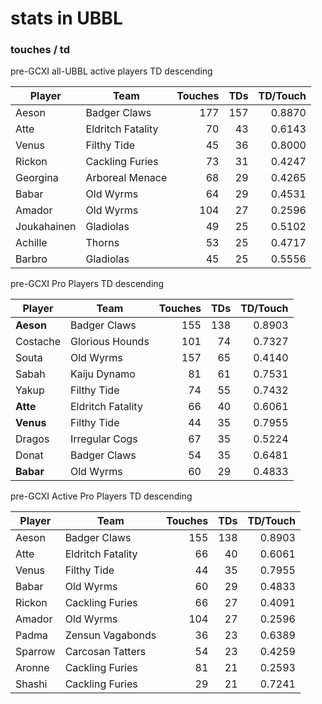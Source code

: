 # stats in UBBL

### touches / td

pre-GCXI all-UBBL active players TD descending

| Player  | Team | Touches | TDs | TD/Touch |
|--------|-------|---------:|---:|----:|
| Aeson       | Badger Claws      |           177 |        157 |    0.8870 |
| Atte        | Eldritch Fatality |            70 |         43 |    0.6143 |
| Venus       | Filthy Tide       |            45 |         36 |    0.8000 |
| Rickon      | Cackling Furies   |            73 |         31 |    0.4247 |
| Georgina    | Arboreal Menace   |            68 |         29 |    0.4265 |
| Babar       | Old Wyrms         |            64 |         29 |    0.4531 |
| Amador      | Old Wyrms         |           104 |         27 |    0.2596 |
| Joukahainen | Gladiolas         |            49 |         25 |    0.5102 |
| Achille     | Thorns            |            53 |         25 |    0.4717 |
| Barbro      | Gladiolas         |            45 |         25 |    0.5556 |

pre-GCXI Pro Players TD descending

| Player  | Team | Touches | TDs | TD/Touch |
|--------|-------|---------:|---:|----:|
| **Aeson**     | Badger Claws      |           155 |        138 |    0.8903 |
| Costache | Glorious Hounds   |           101 |         74 |    0.7327 |
| Souta    | Old Wyrms         |           157 |         65 |    0.4140 |
| Sabah    | Kaiju Dynamo      |            81 |         61 |    0.7531 |
| Yakup    | Filthy Tide       |            74 |         55 |    0.7432 |
| **Atte**      | Eldritch Fatality |            66 |         40 |    0.6061 |
| **Venus**     | Filthy Tide       |            44 |         35 |    0.7955 |
| Dragos   | Irregular Cogs    |            67 |         35 |    0.5224 |
| Donat    | Badger Claws      |            54 |         35 |    0.6481 |
| **Babar**     | Old Wyrms         |            60 |         29 |    0.4833 |

pre-GCXI Active Pro Players TD descending

| Player  | Team | Touches | TDs | TD/Touch |
|--------|-------|---------:|---:|----:|
| Aeson   | Badger Claws      |           155 |        138 |    0.8903 |
| Atte    | Eldritch Fatality |            66 |         40 |    0.6061 |
| Venus   | Filthy Tide       |            44 |         35 |    0.7955 |
| Babar   | Old Wyrms         |            60 |         29 |    0.4833 |
| Rickon  | Cackling Furies   |            66 |         27 |    0.4091 |
| Amador  | Old Wyrms         |           104 |         27 |    0.2596 |
| Padma   | Zensun Vagabonds  |            36 |         23 |    0.6389 |
| Sparrow | Carcosan Tatters  |            54 |         23 |    0.4259 |
| Aronne  | Cackling Furies   |            81 |         21 |    0.2593 |
| Shashi  | Cackling Furies   |            29 |         21 |    0.7241 |

